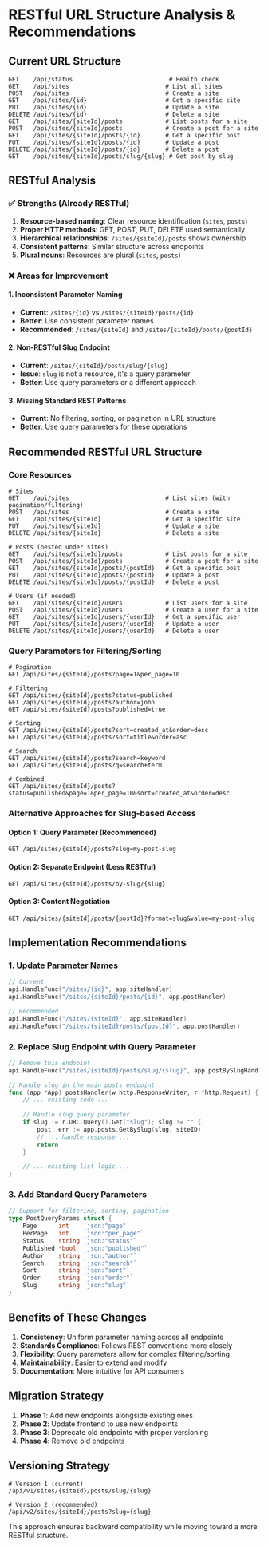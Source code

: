 # RESTful URL Structure Analysis & Recommendations

## Current URL Structure

```
GET    /api/status                           # Health check
GET    /api/sites                           # List all sites
POST   /api/sites                           # Create a site
GET    /api/sites/{id}                      # Get a specific site
PUT    /api/sites/{id}                      # Update a site
DELETE /api/sites/{id}                      # Delete a site
GET    /api/sites/{siteId}/posts            # List posts for a site
POST   /api/sites/{siteId}/posts            # Create a post for a site
GET    /api/sites/{siteId}/posts/{id}       # Get a specific post
PUT    /api/sites/{siteId}/posts/{id}       # Update a post
DELETE /api/sites/{siteId}/posts/{id}       # Delete a post
GET    /api/sites/{siteId}/posts/slug/{slug} # Get post by slug
```

## RESTful Analysis

### ✅ **Strengths (Already RESTful)**
1. **Resource-based naming**: Clear resource identification (`sites`, `posts`)
2. **Proper HTTP methods**: GET, POST, PUT, DELETE used semantically
3. **Hierarchical relationships**: `/sites/{siteId}/posts` shows ownership
4. **Consistent patterns**: Similar structure across endpoints
5. **Plural nouns**: Resources are plural (`sites`, `posts`)

### ❌ **Areas for Improvement**

#### 1. **Inconsistent Parameter Naming**
- **Current**: `/sites/{id}` vs `/sites/{siteId}/posts/{id}`
- **Better**: Use consistent parameter names
- **Recommended**: `/sites/{siteId}` and `/sites/{siteId}/posts/{postId}`

#### 2. **Non-RESTful Slug Endpoint**
- **Current**: `/sites/{siteId}/posts/slug/{slug}`
- **Issue**: `slug` is not a resource, it's a query parameter
- **Better**: Use query parameters or a different approach

#### 3. **Missing Standard REST Patterns**
- **Current**: No filtering, sorting, or pagination in URL structure
- **Better**: Use query parameters for these operations

## **Recommended RESTful URL Structure**

### **Core Resources**
```
# Sites
GET    /api/sites                           # List sites (with pagination/filtering)
POST   /api/sites                           # Create a site
GET    /api/sites/{siteId}                  # Get a specific site
PUT    /api/sites/{siteId}                  # Update a site
DELETE /api/sites/{siteId}                  # Delete a site

# Posts (nested under sites)
GET    /api/sites/{siteId}/posts            # List posts for a site
POST   /api/sites/{siteId}/posts            # Create a post for a site
GET    /api/sites/{siteId}/posts/{postId}   # Get a specific post
PUT    /api/sites/{siteId}/posts/{postId}   # Update a post
DELETE /api/sites/{siteId}/posts/{postId}   # Delete a post

# Users (if needed)
GET    /api/sites/{siteId}/users            # List users for a site
POST   /api/sites/{siteId}/users            # Create a user for a site
GET    /api/sites/{siteId}/users/{userId}   # Get a specific user
PUT    /api/sites/{siteId}/users/{userId}   # Update a user
DELETE /api/sites/{siteId}/users/{userId}   # Delete a user
```

### **Query Parameters for Filtering/Sorting**
```
# Pagination
GET /api/sites/{siteId}/posts?page=1&per_page=10

# Filtering
GET /api/sites/{siteId}/posts?status=published
GET /api/sites/{siteId}/posts?author=john
GET /api/sites/{siteId}/posts?published=true

# Sorting
GET /api/sites/{siteId}/posts?sort=created_at&order=desc
GET /api/sites/{siteId}/posts?sort=title&order=asc

# Search
GET /api/sites/{siteId}/posts?search=keyword
GET /api/sites/{siteId}/posts?q=search+term

# Combined
GET /api/sites/{siteId}/posts?status=published&page=1&per_page=10&sort=created_at&order=desc
```

### **Alternative Approaches for Slug-based Access**

#### Option 1: Query Parameter (Recommended)
```
GET /api/sites/{siteId}/posts?slug=my-post-slug
```

#### Option 2: Separate Endpoint (Less RESTful)
```
GET /api/sites/{siteId}/posts/by-slug/{slug}
```

#### Option 3: Content Negotiation
```
GET /api/sites/{siteId}/posts/{postId}?format=slug&value=my-post-slug
```

## **Implementation Recommendations**

### 1. **Update Parameter Names**
```go
// Current
api.HandleFunc("/sites/{id}", app.siteHandler)
api.HandleFunc("/sites/{siteId}/posts/{id}", app.postHandler)

// Recommended
api.HandleFunc("/sites/{siteId}", app.siteHandler)
api.HandleFunc("/sites/{siteId}/posts/{postId}", app.postHandler)
```

### 2. **Replace Slug Endpoint with Query Parameter**
```go
// Remove this endpoint
api.HandleFunc("/sites/{siteId}/posts/slug/{slug}", app.postBySlugHandler)

// Handle slug in the main posts endpoint
func (app *App) postsHandler(w http.ResponseWriter, r *http.Request) {
    // ... existing code ...
    
    // Handle slug query parameter
    if slug := r.URL.Query().Get("slug"); slug != "" {
        post, err := app.posts.GetBySlug(slug, siteID)
        // ... handle response ...
        return
    }
    
    // ... existing list logic ...
}
```

### 3. **Add Standard Query Parameters**
```go
// Support for filtering, sorting, pagination
type PostQueryParams struct {
    Page      int    `json:"page"`
    PerPage   int    `json:"per_page"`
    Status    string `json:"status"`
    Published *bool  `json:"published"`
    Author    string `json:"author"`
    Search    string `json:"search"`
    Sort      string `json:"sort"`
    Order     string `json:"order"`
    Slug      string `json:"slug"`
}
```

## **Benefits of These Changes**

1. **Consistency**: Uniform parameter naming across all endpoints
2. **Standards Compliance**: Follows REST conventions more closely
3. **Flexibility**: Query parameters allow for complex filtering/sorting
4. **Maintainability**: Easier to extend and modify
5. **Documentation**: More intuitive for API consumers

## **Migration Strategy**

1. **Phase 1**: Add new endpoints alongside existing ones
2. **Phase 2**: Update frontend to use new endpoints
3. **Phase 3**: Deprecate old endpoints with proper versioning
4. **Phase 4**: Remove old endpoints

## **Versioning Strategy**

```
# Version 1 (current)
/api/v1/sites/{siteId}/posts/slug/{slug}

# Version 2 (recommended)
/api/v2/sites/{siteId}/posts?slug={slug}
```

This approach ensures backward compatibility while moving toward a more RESTful structure.
